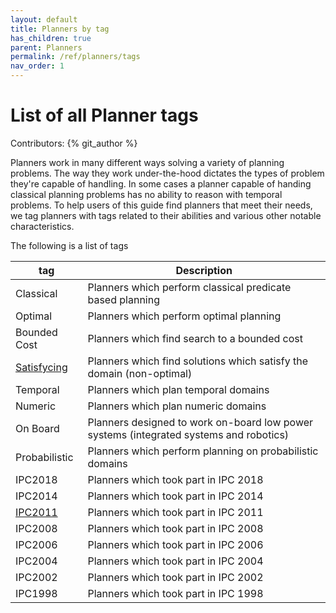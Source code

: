 ```yaml
---
layout: default
title: Planners by tag
has_children: true
parent: Planners
permalink: /ref/planners/tags
nav_order: 1
---
```

# List of all Planner tags

Contributors: {% git_author %}

Planners work in many different ways solving a variety of planning problems. The way they work under-the-hood dictates the types of problem they're capable of handling. In some cases a planner capable of handing classical planning problems has no ability to reason with temporal problems. To help users of this guide find planners that meet their needs, we tag planners with tags related to their abilities and various other notable characteristics. 

The following is a list of tags

tag | Description
----|------------
Classical | Planners which perform classical predicate based planning
Optimal | Planners which perform optimal planning
Bounded Cost | Planners which find search to a bounded cost
[Satisfycing](/ref/planners/tags/satisfycing) | Planners which find solutions which satisfy the domain (non-optimal)
Temporal | Planners which plan temporal domains
Numeric | Planners which plan numeric domains
On Board | Planners designed to work on-board low power systems (integrated systems and robotics)
Probabilistic | Planners which perform planning on probabilistic domains
IPC2018 | Planners which took part in IPC 2018
IPC2014 | Planners which took part in IPC 2014
[IPC2011](/ref/planners/tags/ipc2011) | Planners which took part in IPC 2011
IPC2008 | Planners which took part in IPC 2008
IPC2006 | Planners which took part in IPC 2006
IPC2004 | Planners which took part in IPC 2004
IPC2002 | Planners which took part in IPC 2002
IPC1998 | Planners which took part in IPC 1998